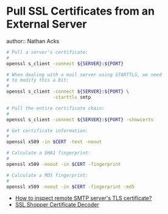 # Pull SSL Certificates from an External Server

author:: Nathan Acks

```bash
# Pull a server's certificate:
#
openssl s_client -connect ${SERVER}:${PORT}

# When dealing with a mail server using STARTTLS, we need
# to modify this a bit:
#
openssl s_client -connect ${SERVER}:${PORT} \
                 -starttls smtp

# Pull the entire certificate chain:
#
openssl s_client -connect ${SERVER}:${PORT} -showcerts

# Get certificate information:
#
openssl x509 -in $CERT -text -noout

# Calculate a SHA1 fingerprint:
#
openssl x509 -noout -in $CERT -fingerprint

# Calculate a MD5 fingerprint:
#
openssl x509 -noout -in $CERT -fingerprint -md5
```

* [How to inspect remote SMTP server's TLS certificate?](https://serverfault.com/a/131628)
* [SSL Shopper Certificate Decoder](https://www.sslshopper.com/certificate-decoder.html)
